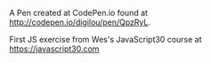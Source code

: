 A Pen created at CodePen.io found at http://codepen.io/digilou/pen/QpzRyL.

 First JS exercise from Wes's JavaScript30 course at https://javascript30.com
